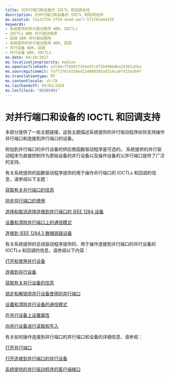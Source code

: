 ```yaml
---
title: 对并行端口和设备的 IOCTL 和回调支持
description: 对并行端口和设备的 IOCTL 和回调支持
ms.assetid: 72a31f50-2f59-4a4d-aac7-571f83a94259
keywords:
- 系统提供的并行驱动程序 WDK，IOCTLs
- IOCTLs WDK 并行驱动程序
- 回调 WDK 并行驱动程序
- 系统提供的并行驱动程序 WDK，回调
- 并行设备 WDK，回调
- 并行设备 WDK，IOCTLs
ms.date: 04/20/2017
ms.localizationpriority: medium
ms.openlocfilehash: e2c94cf76801735de87cdf5b998b0ba29361cbba
ms.sourcegitcommit: faff37814159ad224080205ad314cabf412e269f
ms.translationtype: MT
ms.contentlocale: zh-CN
ms.lasthandoff: 09/02/2020
ms.locfileid: "89385091"
---
```

# <a name="ioctl-and-callback-support-for-parallel-ports-and-devices"></a>对并行端口和设备的 IOCTL 和回调支持





本部分提供了一些主题链接，这些主题描述系统提供的并行驱动程序如何支持操作并行端口和连接到并行端口的设备。

附加到并行端口的并行设备的供应商函数驱动程序是可选的。 系统提供的并行驱动程序为直接控制作为原始设备的并行设备以及操作设备的父并行端口提供了广泛的支持。

有关系统提供的函数驱动程序提供的用于操作并行端口的 IOCTLs 和回调的信息，请参阅以下主题：

[获取有关并行端口的信息](obtaining-information-about-a-parallel-port.md)

[同步并行端口的使用](synchronizing-the-use-of-a-parallel-port.md)

[选择和取消选择连接到并行端口的 IEEE 1284 设备](selecting-and-deselecting-an-ieee-1284-device-attached-to-a-parallel-p.md)

[设置和清除并行端口上的通信模式](setting-and-clearing-the-communication-mode-on-a-parallel-port.md)

[连接到 IEEE 1284.3 数据链路设备](connecting-to-an-ieee-1284-3-data-link-device.md)

有关系统提供的总线驱动程序提供的、用于操作连接到并行端口的并行设备的 IOCTLs 和回调的信息，请参阅以下内容：

[打开和使用并行设备](opening-and-using-a-parallel-device.md)

[连接到并行设备](connecting-to-a-parallel-device.md)

[获取有关并行设备的信息](obtaining-information-about-a-parallel-device.md)

[锁定和解锁供并行设备使用的并行端口](locking-and-unlocking-a-parallel-port-for-use-by-a-parallel-device.md)

[设置和清除并行设备的通信模式](setting-and-clearing-a-communication-mode-for-a-parallel-device.md)

[在并行设备上设置属性](setting-attributes-on-a-parallel-device.md)

[向并行设备进行读取和写入](reading-and-writing-a-parallel-device.md)

有关如何操作连接到并行端口的并行端口和设备的详细信息，请参阅：

[打开并行端口](operating-a-parallel-port.md)

[打开连接到并行端口的并行设备](operating-a-parallel-device-attached-to-a-parallel-port.md)

[系统提供的并行驱动程序的客户端接口](/windows-hardware/drivers/ddi/index)

 

